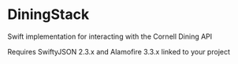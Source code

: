 # DiningStack 
Swift implementation for interacting with the Cornell Dining API

Requires SwiftyJSON 2.3.x and Alamofire 3.3.x linked to your project